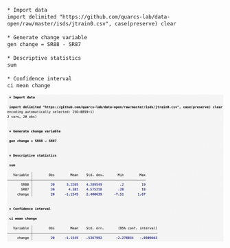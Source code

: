 
```
* Import data
import delimited "https://github.com/quarcs-lab/data-open/raw/master/isds/jtrain0.csv", case(preserve) clear

* Generate change variable
gen change = SR88 - SR87

* Descriptive statistics
sum

* Confidence interval 
ci mean change
```

![](https://github.com/quarcs-lab/data-open/raw/master/isds/img/ci_mean.png)
